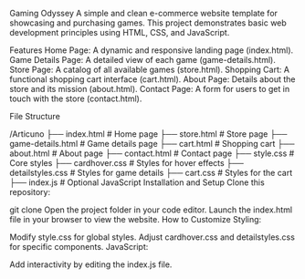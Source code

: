 Gaming Odyssey
A simple and clean e-commerce website template for showcasing and purchasing games. This project demonstrates basic web development principles using HTML, CSS, and JavaScript.

Features Home Page: A dynamic and responsive landing page (index.html). Game Details Page: A detailed view of each game (game-details.html). Store Page: A catalog of all available games (store.html). Shopping Cart: A functional shopping cart interface (cart.html). About Page: Details about the store and its mission (about.html). Contact Page: A form for users to get in touch with the store (contact.html).

File Structure

/Articuno ├── index.html # Home page ├── store.html # Store page ├── game-details.html # Game details page ├── cart.html # Shopping cart ├── about.html # About page ├── contact.html # Contact page ├── style.css # Core styles ├── cardhover.css # Styles for hover effects ├── detailstyles.css # Styles for game details ├── cart.css # Styles for the cart ├── index.js # Optional JavaScript Installation and Setup Clone this repository:

git clone Open the project folder in your code editor. Launch the index.html file in your browser to view the website. How to Customize Styling:

Modify style.css for global styles. Adjust cardhover.css and detailstyles.css for specific components. JavaScript:

Add interactivity by editing the index.js file.

